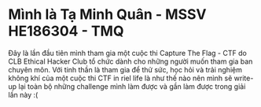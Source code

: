 # Mình là Tạ Minh Quân - MSSV HE186304 - TMQ
Đây là lần đầu tiên mình tham gia một cuộc thi Capture The Flag - CTF do CLB Ethical Hacker Club tổ chức dành cho những người muốn tham gia ban chuyên môn.
Với tinh thần là tham gia để thử sức, học hỏi và trải nghiệm không khí của một cuộc thi CTF in riel life là như thế nào nên mình sẽ write-up lại toàn bộ những challenge mình làm được và gần làm được trong giải lần này :( 
